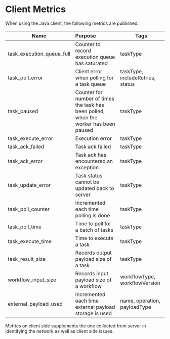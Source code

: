 # Client Metrics 
When using the Java client, the following metrics are published:

| Name        | Purpose           | Tags  |
| ------------- |:-------------| -----|
| task_execution_queue_full | Counter to record execution queue has saturated | taskType|
| task_poll_error | Client error when polling for a task queue | taskType, includeRetries, status |
| task_paused | Counter for number of times the task has been polled, when the worker has been paused | taskType |
| task_execute_error | Execution error | taskType|
| task_ack_failed | Task ack failed | taskType |
| task_ack_error | Task ack has encountered an exception | taskType |
| task_update_error | Task status cannot be updated back to server  | taskType |
| task_poll_counter | Incremented each time polling is done  | taskType |
| task_poll_time | Time to poll for a batch of tasks | taskType |
| task_execute_time | Time to execute a task  | taskType |
| task_result_size | Records output payload size of a task | taskType |
| workflow_input_size | Records input payload size of a workflow | workflowType, workflowVersion |
| external_payload_used | Incremented each time external payload storage is used | name, operation, payloadType | 

Metrics on client side supplements the one collected from server in identifying the network as well as client side issues.

[1]: https://github.com/Netflix/spectator

